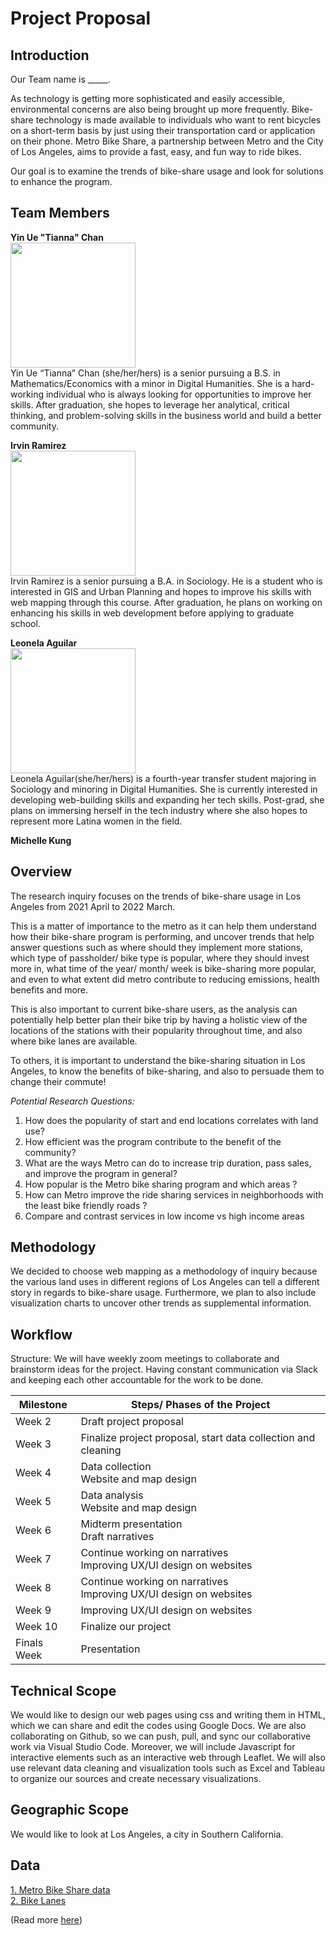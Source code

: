 # Project Proposal
 
## Introduction
 
Our Team name is _____.
 
As technology is getting more sophisticated and easily accessible, environmental concerns are also being brought up more frequently. Bike-share technology is made available to individuals who want to rent bicycles on a short-term basis by just using their transportation card or application on their phone. Metro Bike Share, a partnership between Metro and the City of Los Angeles, aims to provide a fast, easy, and fun way to ride bikes.
 
Our goal is to examine the trends of bike-share usage and look for solutions to enhance the program.  
 
## Team Members
 
**Yin Ue "Tianna" Chan** <br>
<img src="https://media-exp1.licdn.com/dms/image/C5603AQE1rl-7O7DIqA/profile-displayphoto-shrink_800_800/0/1558023875966?e=1655337600&v=beta&t=81lA8R8NIq4fjkHsiKX49BaHsQ5oA_SeAMQnkAGFxvE" width="200"> <br>
Yin Ue “Tianna” Chan (she/her/hers) is a senior pursuing a B.S. in Mathematics/Economics with a minor in Digital Humanities. She is a hard-working individual who is always looking for opportunities to improve her skills. After graduation, she hopes to leverage her analytical, critical thinking, and problem-solving skills in the business world and build a better community.
 
**Irvin Ramirez** <br>
<img src="https://i.ibb.co/JdjDmK9/image.jpg" width="200"> <br>
Irvin Ramirez is a senior pursuing a B.A. in Sociology. He is a student who is interested in GIS and Urban Planning and hopes to improve his skills with web mapping through this course. After graduation, he plans on working on enhancing his skills in web development before applying to graduate school.
 
**Leonela Aguilar** <br>
<img src="https://wspucla.files.wordpress.com/2021/06/thumbnail_leonela-aguilar_photo.jpg" width="200"> <br>
Leonela Aguilar(she/her/hers) is a fourth-year transfer student majoring in Sociology and minoring in Digital Humanities. She is currently interested in developing web-building skills and expanding her tech skills. Post-grad, she plans on immersing herself in the tech industry where she also hopes to represent more Latina women in the field. 
 
**Michelle Kung** <br>
<!--<img src="  " width="200"> <br>-->
 
## Overview
The research inquiry focuses on the trends of bike-share usage in Los Angeles from 2021 April to 2022 March. 

This is a matter of importance to the metro as it can help them understand how their bike-share program is performing, and uncover trends that help answer questions such as where should they implement more stations, which type of passholder/ bike type is popular, where they should invest more in, what time of the year/ month/ week is bike-sharing more popular, and even to what extent did metro contribute to reducing emissions, health benefits and more. 
 
This is also important to current bike-share users, as the analysis can potentially help better plan their bike trip by having a holistic view of the locations of the stations with their popularity throughout time, and also where bike lanes are available. 
 
To others, it is important to understand the bike-sharing situation in Los Angeles, to know the benefits of bike-sharing, and also to persuade them to change their commute!
 
<i> Potential Research Questions: </i>
1. How does the popularity of start and end locations correlates with land use?  <br>
2. How efficient was the program contribute to the benefit of the community? <br>
3. What are the ways Metro can do to increase trip duration, pass sales, and improve the program in general?  <br>
4. How popular is the Metro bike sharing program and which areas ? <br>
5. How can Metro improve the ride sharing services in neighborhoods with the least bike friendly roads ? <br>
6. Compare and contrast services in low income vs high income areas

 
 
## Methodology
We decided to choose web mapping as a methodology of inquiry because the various land uses in different regions of Los Angeles can tell a different story in regards to bike-share usage. Furthermore, we plan to also include visualization charts to uncover other trends as supplemental information.
 
## Workflow
Structure: We will have weekly zoom meetings to collaborate and brainstorm ideas for the project. Having constant communication via Slack and keeping each other accountable for the work to be done. <br>
 
| Milestone | Steps/ Phases of the Project |
| --- | --- |
| Week 2 | Draft project proposal |
| Week 3 | Finalize project proposal, start data collection and cleaning |
| Week 4 | Data collection <br> Website and map design |
| Week 5 | Data analysis <br> Website and map design |
| Week 6 | Midterm presentation <br> Draft narratives |
| Week 7 | Continue working on narratives <br> Improving UX/UI design on websites |
| Week 8 | Continue working on narratives <br> Improving UX/UI design on websites |
| Week 9 | Improving UX/UI design on websites <br>|
| Week 10 | Finalize our project |
| Finals Week | Presentation |
 
## Technical Scope
We would like to design our web pages using css and writing them in HTML, which we can share and edit the codes using Google Docs. We are also collaborating on Github, so we can push, pull, and sync our collaborative work via Visual Studio Code. Moreover, we will include Javascript for interactive elements such as an interactive web through Leaflet. We will also use relevant data cleaning and visualization tools such as Excel and Tableau to organize our sources and create necessary visualizations.
 
## Geographic Scope
We would like to look at Los Angeles, a city in Southern California.  
 
## Data
<a href="https://bikeshare.metro.net/about/data/">1. Metro Bike Share data</a> <br>
<a href="https://geohub.lacity.org/datasets/230abc621b144dbc96cca83d65bd454d/explore?location=34.033311%2C-118.317725%2C10.87">2. Bike Lanes</a><br>

(Read more <a href="Blog/Week4/dataplan">here</a>)
